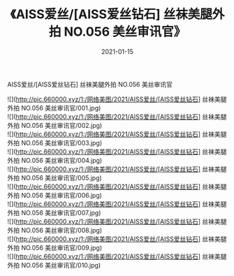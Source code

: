 ﻿---
layout: post
title:  《AISS爱丝/[AISS爱丝钻石] 丝袜美腿外拍 NO.056 美丝审讯官》
date:   2021-01-15
img: http://pic.660000.xyz/1:/网络美图/2021/AISS爱丝/[AISS爱丝钻石] 丝袜美腿外拍 NO.056 美丝审讯官/000.jpg
categories: [美女, 清纯, 唯美]
---

AISS爱丝/[AISS爱丝钻石] 丝袜美腿外拍 NO.056 美丝审讯官

 ![](http://pic.660000.xyz/1:/网络美图/2021/AISS爱丝/[AISS爱丝钻石] 丝袜美腿外拍 NO.056 美丝审讯官/001.jpg) <br>![](http://pic.660000.xyz/1:/网络美图/2021/AISS爱丝/[AISS爱丝钻石] 丝袜美腿外拍 NO.056 美丝审讯官/002.jpg) <br>![](http://pic.660000.xyz/1:/网络美图/2021/AISS爱丝/[AISS爱丝钻石] 丝袜美腿外拍 NO.056 美丝审讯官/003.jpg) <br>![](http://pic.660000.xyz/1:/网络美图/2021/AISS爱丝/[AISS爱丝钻石] 丝袜美腿外拍 NO.056 美丝审讯官/004.jpg) <br>![](http://pic.660000.xyz/1:/网络美图/2021/AISS爱丝/[AISS爱丝钻石] 丝袜美腿外拍 NO.056 美丝审讯官/005.jpg) <br>![](http://pic.660000.xyz/1:/网络美图/2021/AISS爱丝/[AISS爱丝钻石] 丝袜美腿外拍 NO.056 美丝审讯官/006.jpg) <br>![](http://pic.660000.xyz/1:/网络美图/2021/AISS爱丝/[AISS爱丝钻石] 丝袜美腿外拍 NO.056 美丝审讯官/007.jpg) <br>![](http://pic.660000.xyz/1:/网络美图/2021/AISS爱丝/[AISS爱丝钻石] 丝袜美腿外拍 NO.056 美丝审讯官/008.jpg) <br>![](http://pic.660000.xyz/1:/网络美图/2021/AISS爱丝/[AISS爱丝钻石] 丝袜美腿外拍 NO.056 美丝审讯官/009.jpg) <br>![](http://pic.660000.xyz/1:/网络美图/2021/AISS爱丝/[AISS爱丝钻石] 丝袜美腿外拍 NO.056 美丝审讯官/010.jpg) <br>